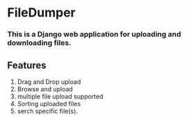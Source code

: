 # FileDumper

### This is a Django web application for uploading and downloading files.

## Features
1. Drag and Drop upload
2. Browse and upload
3. multiple file upload supported
4. Sorting uploaded files
5. serch specific file(s).

